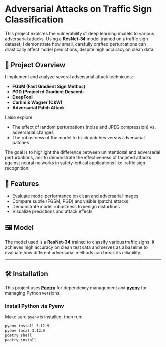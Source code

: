 # Adversarial Attacks on Traffic Sign Classification

This project explores the vulnerability of deep learning models to various adversarial attacks. Using a **ResNet-34** model trained on a traffic sign dataset, I demonstrate how small, carefully crafted perturbations can drastically affect model predictions, despite high accuracy on clean data.

## 📌 Project Overview

I implement and analyze several adversarial attack techniques:

- **FGSM (Fast Gradient Sign Method)**
- **PGD (Projected Gradient Descent)**
- **DeepFool**
- **Carlini & Wagner (C&W)**
- **Adversarial Patch Attack**

I also explore:

- The effect of random perturbations (noise and JPEG compression) vs. adversarial changes
- The robustness of the model to black patches versus adversarial patches

The goal is to highlight the difference between unintentional and adversarial perturbations, and to demonstrate the effectiveness of targeted attacks against neural networks in safety-critical applications like traffic sign recognition.

## 🧪 Features

- Evaluate model performance on clean and adversarial images
- Compare subtle (FGSM, PGD) and visible (patch) attacks
- Demonstrate model robustness to benign distortions
- Visualize predictions and attack effects

## 🖼️ Model

The model used is a **ResNet-34** trained to classify various traffic signs. It achieves high accuracy on clean test data and serves as a baseline to evaluate how different adversarial methods can break its reliability.

---

## 🛠 Installation

This project uses **[Poetry](https://python-poetry.org/)** for dependency management and **[pyenv](https://github.com/pyenv/pyenv)** for managing Python versions.

### Install Python via Pyenv

Make sure `pyenv` is installed, then run:

```bash
pyenv install 3.12.9
pyenv local 3.12.9
poetry shell
poetry install
```
